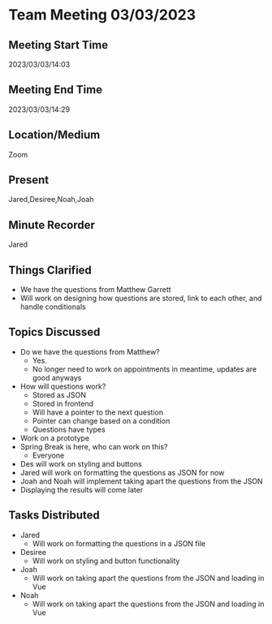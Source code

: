 # Team Meeting 03/03/2023

## Meeting Start Time
2023/03/03/14:03
## Meeting End Time
2023/03/03/14:29

## Location/Medium

Zoom

## Present

Jared,Desiree,Noah,Joah

## Minute Recorder

Jared

## Things Clarified
* We have the questions from Matthew Garrett
* Will work on designing how questions are stored, link to each other, and handle conditionals

## Topics Discussed
* Do we have the questions from Matthew?
  * Yes.
  * No longer need to work on appointments in meantime, updates are good anyways
* How will questions work?
  * Stored as JSON
  * Stored in frontend
  * Will have a pointer to the next question
  * Pointer can change based on a condition
  * Questions have types
* Work on a prototype
* Spring Break is here, who can work on this?
  * Everyone
* Des will work on styling and buttons
* Jared will work on formatting the questions as JSON for now
* Joah and Noah will implement taking apart the questions from the JSON
* Displaying the results will come later

## Tasks Distributed
* Jared
  * Will work on formatting the questions in a JSON file
* Desiree
  * Will work on styling and button functionality
* Joah
  * Will work on taking apart the questions from the JSON and loading in Vue
* Noah
  * Will work on taking apart the questions from the JSON and loading in Vue
